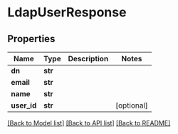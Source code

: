 # LdapUserResponse

## Properties
Name | Type | Description | Notes
------------ | ------------- | ------------- | -------------
**dn** | **str** |  | 
**email** | **str** |  | 
**name** | **str** |  | 
**user_id** | **str** |  | [optional] 

[[Back to Model list]](../README.md#documentation-for-models) [[Back to API list]](../README.md#documentation-for-api-endpoints) [[Back to README]](../README.md)

